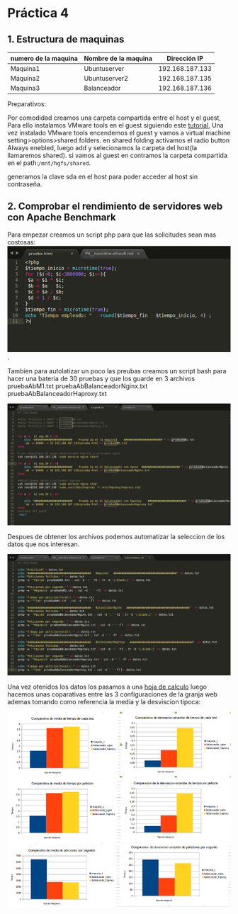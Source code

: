 # Práctica 4

## 1. Estructura de  maquinas

numero de la maquina|Nombre de la maquina | Dirección IP
-----------|------------ | -------------
Maquina1 | Ubuntuserver | 192.168.187.133
Maquina2 | Ubuntuserver2 | 192.168.187.135
Maquina3 | Balanceador	|	192.168.187.136

Preparativos:


Por comodidad creamos una carpeta compartida entre el host y el guest, Para ello instalamos VMware tools en el guest siguiendo este [tutorial](http://kb.vmware.com/selfservice/microsites/search.do?language=en_US&cmd=displayKC&externalId=1022525), Una vez instalado VMware tools encendemos el guest y vamos a virtual machine setting>options>shared folders. en shared folding activamos el radio button Always enebled, luego add y selecionamos la carpeta del host(la llamaremos shared). si vamos al guest en contramos la carpeta compartida en el path:`/mnt/hgfs/shared`.

generamos la clave sda en el host para poder acceder al host sin contraseña.

## 2. Comprobar el rendimiento de servidores web con Apache Benchmark

Para empezar creamos un script php para que las solicitudes sean mas costosas:
 ![P4-1.png](https://github.com/NAEL1/SWAP2015/blob/master/practica4/p4-1.png).

 Tambien para autolatizar un poco las preubas creamos un script bash para hacer una bateria de 30 pruebas y que los guarde en 3 archivos pruebaAbM1.txt pruebaAbBalanceadorNginx.txt  pruebaAbBalanceadorHaproxy.txt

 ![P4-2.png](https://github.com/NAEL1/SWAP2015/blob/master/practica4/p4-2.png)

 Despues de obtener los archivos podemos automatizar la seleccion de los datos que nos interesan.
 
 ![p4-3](https://github.com/NAEL1/SWAP2015/blob/master/practica4/p4-3.png)

 Una vez otenidos los datos los pasamos a una [hoja de calculo](https://github.com/NAEL1/SWAP2015/blob/master/practica4/ctablas.ods)
 luego hacemos unas coparativas entre las 3 configuraciones de la granja web ademas tomando como referencia la media y la desviscion tipoca:

 ![cap1](https://github.com/NAEL1/SWAP2015/blob/master/practica4/cap1)
 ![cap2](https://github.com/NAEL1/SWAP2015/blob/master/practica4/cap2.png)
 ![cap3](https://github.com/NAEL1/SWAP2015/blob/master/practica4/cap3.png)







